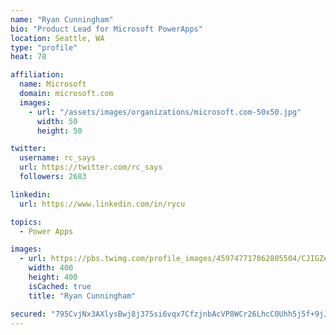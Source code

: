 ```yaml
---
name: "Ryan Cunningham"
bio: "Product Lead for Microsoft PowerApps"
location: Seattle, WA
type: "profile"
heat: 78

affiliation:
  name: Microsoft
  domain: microsoft.com
  images:
    - url: "/assets/images/organizations/microsoft.com-50x50.jpg"
      width: 50
      height: 50

twitter:
  username: rc_says
  url: https://twitter.com/rc_says
  followers: 2683

linkedin:
  url: https://www.linkedin.com/in/rycu

topics:
  - Power Apps

images:
  - url: https://pbs.twimg.com/profile_images/459747717862805504/CJIGZejd_400x400.png
    width: 400
    height: 400
    isCached: true
    title: "Ryan Cunningham"

secured: "795CvjNx3AXlysBwj8j375si6vqx7CfzjnbAcVP8WCr26LhcC0Uhh5j5f+9jJ8lgv4XTWQf0a1qnHBI0A+t+zZCw95FRLT+Ol0ffCToz2+nTzhIEMBmPCAZ+MW0Nkn0yqNq4KCpFgHN+qra4YOV93xVKlUCmIsKDi8o5M9n0yAMjq3yHcr8H6IHps5CjZPsDKXAewRLmaQVP4jMMccoEXQP1GLta4DdfiN55POY8ojvAnUT6GCHsVT2I1xuwQDGmHxTwc8T8cNlUSG0wlPosVJEPiwQXGaiQGKo6POOlkDCAfzKib82i1ORYgPSNGy3ZilY04rZPwL/LubjSjau5RvhD93nxNuvUYhjZVHvXrmJ+9HfzCNzT+xKLCNoq1vW0OLfP8iesvGYjt/j59WJGKbaQ6IIhfxMAAqraun5IiLE=;nokjB3Dxaw/5HXCZABCCwQ=="
---
```


